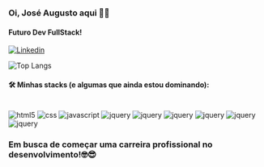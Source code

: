 ### Oi, José Augusto aqui 👋😆
#### Futuro Dev FullStack!

[![Linkedin](https://img.shields.io/badge/LinkedIn-0077B5?style=for-the-badge&logo=linkedin&logoColor=white)](https://www.linkedin.com/feed/) 

![Top Langs](https://github-readme-stats.vercel.app/api/top-langs/?username=guttoprogrammer&layout=compact)



#### 🛠️ Minhas stacks (e algumas que ainda estou dominando):
<div style="display: inline-block"></br>
    <img align="center" alt="html5" src="https://img.shields.io/badge/HTML5-E34F26?style=for-the-badge&logo=html5&logoColor=white">
    <img align="center" alt="css" src="https://img.shields.io/badge/CSS3-1572B6?style=for-the-badge&logo=css3&logoColor=white">
    <img align="center" alt="javascript" src="https://img.shields.io/badge/JavaScript-F7DF1E?style=for-the-badge&logo=javascript&logoColor=black">
    <img align="center" alt="jquery" src="https://img.shields.io/badge/jQuery-0769AD?style=for-the-badge&logo=jquery&logoColor=white">
    <img align="center" alt="jquery" src="https://img.shields.io/badge/Bootstrap-563D7C?style=for-the-badge&logo=bootstrap&logoColor=white">
    <img align="center" alt="jquery" src="https://img.shields.io/badge/SASS-hotpink.svg?style=for-the-badge&logo=SASS&logoColor=white">
    <img align="center" alt="jquery" src="https://img.shields.io/badge/GULP-%23CF4647.svg?style=for-the-badge&logo=gulp&logoColor=white">
    <img align="center" alt="jquery" src="https://img.shields.io/badge/less-2B4C80?style=for-the-badge&logo=less&logoColor=white"> </br>
    <img align="center" alt="jquery" src="https://img.shields.io/badge/Grunt.js-FBA919?style=for-the-badge&logo=grunt&logoColor=black">
</div>

### Em busca de começar uma carreira profissional no desenvolvimento!🤓😎 




